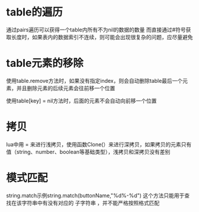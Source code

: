 # table的遍历
通过pairs遍历可以获得一个table内所有不为nil的数据的数量
而直接通过#符号获取长度时，如果表内的数据索引不连续，则可能会出现很复杂的问题，应尽量避免

# table元素的移除
使用table.remove方法时，如果没有指定index，则会自动删除table最后一个元素，并且删除元素的后续元素会往前移一个位置

使用table[key] = nil方法时，后面的元素不会自动向前移一个位置

# 拷贝
lua中用 = 来进行浅拷贝，使用函数Clone(）来进行深拷贝，如果拷贝的元素只有值（string、number、boolean等基础类型），浅拷贝和深拷贝没有差别

# 模式匹配
string.match示例string.match(buttonName,"%d%-%d")
这个方法只能用于查找在该字符串中有没有对应的 子字符串 ，并不能严格按照格式匹配
